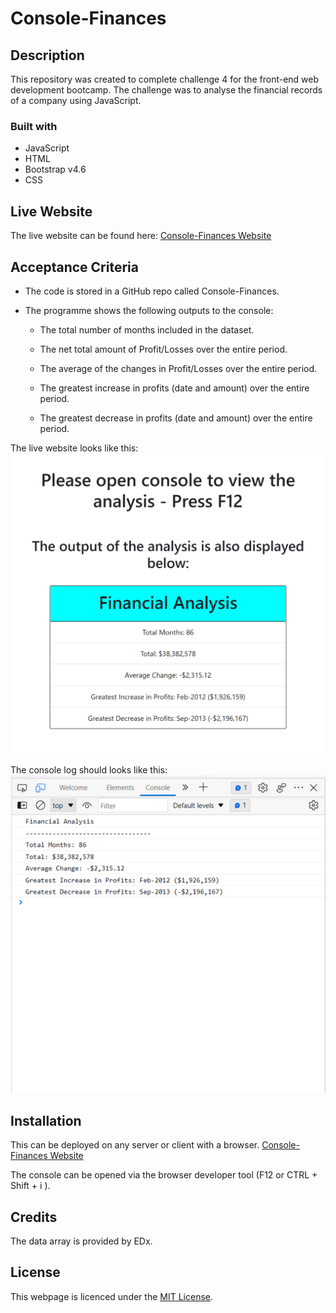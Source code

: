 # Console-Finances

## Description

This repository was created to complete challenge 4 for the front-end web development bootcamp. The challenge was to analyse the financial records of a company using JavaScript.

### Built with
* JavaScript
* HTML
* Bootstrap v4.6
* CSS

## Live Website

The live website can be found here: <a href="https://ibrahim-mohamed45.github.io/Console-Finances/" target="_blank"> Console-Finances Website</a>

## Acceptance Criteria

* The code is stored in a GitHub repo called Console-Finances.

* The programme shows the following outputs to the console:

    * The total number of months included in the dataset.

    * The net total amount of Profit/Losses over the entire period.

    * The average of the changes in Profit/Losses over the entire period.

    * The greatest increase in profits (date and amount) over the entire period.

    * The greatest decrease in profits (date and amount) over the entire period.

The live website looks like this:
<img src="Assets\Finances-Website.png" alt="Image of what the website should look like.">

The console log should looks like this:
<br />
<img src="Assets\Console-log.png" alt="Image of what the console log should look like.">

## Installation

This can be deployed on any server or client with a browser. <a href="https://ibrahim-mohamed45.github.io/Console-Finances/" target="_blank"> Console-Finances Website</a>

The console can be opened via the browser developer tool (F12 or CTRL + Shift + i ).

## Credits

The data array is provided by EDx.

## License

This webpage is licenced under the <a href="https://github.com/Ibrahim-Mohamed45/Console-Finances/blob/main/LICENSE">MIT License</a>.